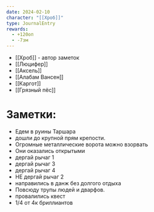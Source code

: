 ```yaml
---
date: 2024-02-10
character: "[[Хроб]]"
type: JournalEntry
rewards:
  - +120оп
  - -7зм
---
```

- [[Хроб]] - автор заметок
- [[Люцифер]]
- [[Аксель]]
- [[Алабам Вансен]]
- [[Каргот]]
- [[Грязный пёс]]
# Заметки:
- Едем в руины Таршара
- дошли до крупной прям крепости.
- Огромные металлические ворота можно взорвать
- Они оказались открытыми
- дергай рычаг 1
- дергай рычаг 3
- дергай рычаг 4
- НЕ дергай рычаг 2
- направились в данж без долгого отдыха
- Повсюду трупы людей и дварфов.
- провалились квест
- 1/4 от 4к бриллиантов